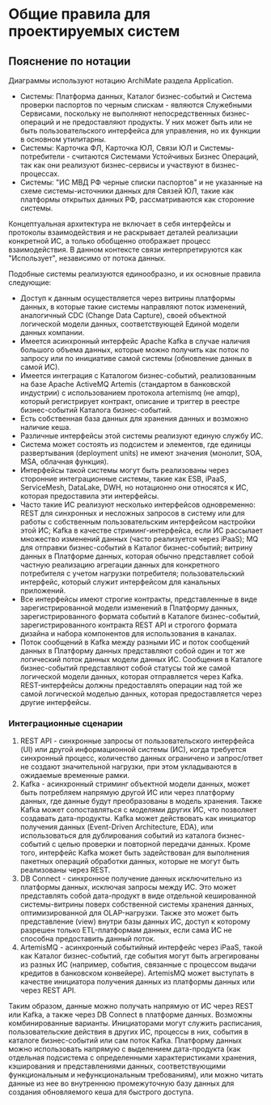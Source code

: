 # Общие правила для проектируемых систем

## Пояснение по нотации

Диаграммы используют нотацию ArchiMate раздела Application.

- Системы: Платформа данных, Каталог бизнес-событий и Система проверки паспортов по черным спискам - являются Служебными Сервисами, поскольку не выполняют непосредственных бизнес-операций и не предоставляют продукты. У них может быть или не быть пользовательского интерфейса для управления, но их функции в основном утилитарны.
- Системы: Карточка ФЛ, Карточка ЮЛ, Связи ЮЛ и Системы-потребители - считаются Системами Устойчивых Бизнес Операций, так как они реализуют бизнес-сервисы и участвуют в бизнес-процессах.
- Системы: "ИС МВД РФ черные списки паспортов" и не указанные на схеме системы-источники данных для Связей ЮЛ, такие как платформы открытых данных РФ, рассматриваются как сторонние системы.

Концептуальная архитектура не включает в себя интерфейсы и протоколы взаимодействия и не раскрывает деталей реализации конкретной ИС, а только обобщенно отображает процесс взаимодействия. В данном контексте связи интерпретируются как "Использует", независимо от потока данных.

Подобные системы реализуются единообразно, и их основные правила следующие:
- Доступ к данным осуществляется через витрины платформы данных, в которые такие системы направляют поток изменений, аналогичный CDC (Change Data Capture), своей объектной логической модели данных, соответствующей Единой модели данных компании.
- Имеется асинхронный интерфейс Apache Kafka в случае наличия большого объема данных, которые можно получить как поток по запросу или по инициативе самой системы (обновление данных в самой ИС).
- Имеется интеграция с Каталогом бизнес-событий, реализованным на базе Apache ActiveMQ Artemis (стандартом в банковской индустрии) с использованием протокола artemismq (не amqp), который регистрирует контракт, описание и триггер в реестре бизнес-событий Каталога бизнес-событий.
- Есть собственная база данных для хранения данных и возможно наличие кеша.
- Различные интерфейсы этой системы реализуют единую службу ИС.
- Система может состоять из подсистем и элементов, где единицы развертывания (deployment units) не имеют значения (монолит, SOA, MSA, облачная функция).
- Интерфейсы такой системы могут быть реализованы через сторонние интеграционные системы, такие как ESB, iPaaS, ServiceMesh, DataLake, DWH, но нотационно они относятся к ИС, которая предоставила эти интерфейсы.
- Часто такие ИС реализуют несколько интерфейсов одновременно: REST для синхронных и несложных запросов в систему или для работы с собственным пользовательским интерфейсом настройки этой ИС; Kafka в качестве стриминг-интерфейса, если ИС рассылает множество изменений данных (часто реализуется через iPaaS); MQ для отправки бизнес-событий в Каталог бизнес-событий; витрину данных в Платформе данных, которая обычно представляет собой частную реализацию агрегации данных для конкретного потребителя с учетом нагрузки потребителя; пользовательский интерфейс, который служит интерфейсом для канальных приложений.
- Все интерфейсы имеют строгие контракты, представленные в виде зарегистрированной модели изменений в Платформу данных, зарегистрированного формата событий в Каталоге бизнес-событий, зарегистрированного контракта REST API и строгого формата дизайна и набора компонентов для использования в каналах.
- Поток сообщений в Kafka между разными ИС и поток сообщений данных в Платформу данных представляют собой один и тот же логический поток данных модели данных ИС. Сообщения в Каталоге бизнес-событий представляют собой статусы той же самой логической модели данных, которая отправляется через Kafka. REST-интерфейсы должны предоставлять операции над той же самой логической моделью данных, которая предоставляется через другие интерфейсы.

### Интеграционные сценарии
1. REST API - синхронные запросы от пользовательского интерфейса (UI) или другой информационной системы (ИС), когда требуется синхронный процесс, количество данных ограничено и запрос/ответ не создают значительной нагрузки, при этом укладываются в ожидаемые временные рамки.
2. Kafka - асинхронный стриминг объектной модели данных, может быть потребляем напрямую другой ИС или через платформу данных, где данные будут преобразованы в модель хранения. Также Kafka может сопоставляться с моделями других ИС, что позволяет создавать дата-продукты. Kafka может действовать как инициатор получения данных (Event-Driven Architecture, EDA), или использоваться для дублирования событий из каталога бизнес-событий с целью проверки и повторной передачи данных. Кроме того, интерфейс Kafka может быть задействован для выполнения пакетных операций обработки данных, которые не могут быть реализованы через REST.
3. DB Connect - синхронное получение данных исключительно из платформы данных, исключая запросы между ИС. Это может представлять собой дата-продукт в виде отдельной кешированной системы-витрины поверх собственной системы хранения данных, оптимизированной для OLAP-нагрузки. Также это может быть представление (view) внутри базы данных ИС, доступ к которому разрешен только ETL-платформам данных, если сама ИС не способна предоставить данный поток.
4. ArtemisMQ - асинхронный событийный интерфейс через iPaaS, такой как Каталог бизнес-событий, где события могут быть агрегированы из разных ИС (например, события, связанные с процессом выдачи кредитов в банковском конвейере). ArtemisMQ может выступать в качестве инициатора получения данных из платформы данных или через REST API.

Таким образом, данные можно получать напрямую от ИС через REST или Kafka, а также через DB Connect в платформе данных. Возможны комбинированные варианты. Инициаторами могут служить расписания, пользовательские действия в других ИС, процессы в них, события в каталоге бизнес-событий или сам поток Kafka. Платформу данных можно использовать напрямую с выделением дата-продукта (как отдельная подсистема с определенными характеристиками хранения, кэширования и представлениями данных, соответствующими функциональным и нефункциональным требованиям), или можно читать данные из нее во внутреннюю промежуточную базу данных для создания обновляемого кеша для быстрого доступа.